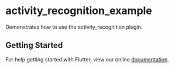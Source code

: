 # activity_recognition_example

Demonstrates how to use the activity_recognition plugin.

## Getting Started

For help getting started with Flutter, view our online
[documentation](https://flutter.io/).
